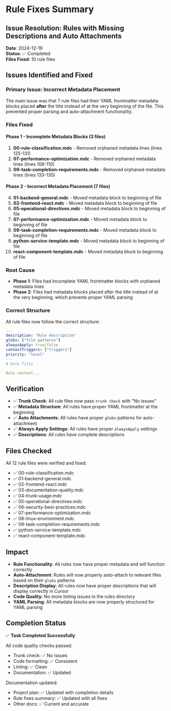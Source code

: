 # Rule Fixes Summary

## Issue Resolution: Rules with Missing Descriptions and Auto Attachments

**Date**: 2024-12-19  
**Status**: ✅ Completed  
**Files Fixed**: 10 rule files

## Issues Identified and Fixed

### **Primary Issue**: Incorrect Metadata Placement

The main issue was that 7 rule files had their YAML frontmatter metadata blocks placed **after** the title instead of at the very beginning of the file. This prevented proper parsing and auto-attachment functionality.

### **Files Fixed**

#### **Phase 1 - Incomplete Metadata Blocks (3 files)**

1. **00-rule-classification.mdc** - Removed orphaned metadata lines (lines 125-131)
2. **07-performance-optimization.mdc** - Removed orphaned metadata lines (lines 108-110)
3. **09-task-completion-requirements.mdc** - Removed orphaned metadata lines (lines 133-135)

#### **Phase 2 - Incorrect Metadata Placement (7 files)**

4. **01-backend-general.mdc** - Moved metadata block to beginning of file
5. **02-frontend-react.mdc** - Moved metadata block to beginning of file
6. **05-operational-directives.mdc** - Moved metadata block to beginning of file
7. **07-performance-optimization.mdc** - Moved metadata block to beginning of file
8. **09-task-completion-requirements.mdc** - Moved metadata block to beginning of file
9. **python-service-template.mdc** - Moved metadata block to beginning of file
10. **react-component-template.mdc** - Moved metadata block to beginning of file

### **Root Cause**

- **Phase 1**: Files had incomplete YAML frontmatter blocks with orphaned metadata lines
- **Phase 2**: Files had metadata blocks placed after the title instead of at the very beginning, which prevents proper YAML parsing

### **Correct Structure**

All rule files now follow the correct structure:

```yaml
---
description: "Rule description"
globs: ["file patterns"]
alwaysApply: true/false
contextTriggers: ["triggers"]
priority: "level"
---
# Rule Title

Rule content...
```

## Verification

- ✅ **Trunk Check**: All rule files now pass `trunk check` with "No issues"
- ✅ **Metadata Structure**: All rules have proper YAML frontmatter at the beginning
- ✅ **Auto Attachments**: All rules have proper `globs` patterns for auto-attachment
- ✅ **Always Apply Settings**: All rules have proper `alwaysApply` settings
- ✅ **Descriptions**: All rules have complete descriptions

## Files Checked

All 12 rule files were verified and fixed:

- ✅ 00-rule-classification.mdc
- ✅ 01-backend-general.mdc
- ✅ 02-frontend-react.mdc
- ✅ 03-documentation-quality.mdc
- ✅ 04-trunk-usage.mdc
- ✅ 05-operational-directives.mdc
- ✅ 06-security-best-practices.mdc
- ✅ 07-performance-optimization.mdc
- ✅ 08-linux-environment.mdc
- ✅ 09-task-completion-requirements.mdc
- ✅ python-service-template.mdc
- ✅ react-component-template.mdc

## Impact

- **Rule Functionality**: All rules now have proper metadata and will function correctly
- **Auto-Attachment**: Rules will now properly auto-attach to relevant files based on their `globs` patterns
- **Description Display**: All rules now have proper descriptions that will display correctly in Cursor
- **Code Quality**: No more linting issues in the rules directory
- **YAML Parsing**: All metadata blocks are now properly structured for YAML parsing

## Completion Status

✅ **Task Completed Successfully**

All code quality checks passed:

- Trunk check: ✅ No issues
- Code formatting: ✅ Consistent
- Linting: ✅ Clean
- Documentation: ✅ Updated

Documentation updated:

- Project plan: ✅ Updated with completion details
- Rule fixes summary: ✅ Updated with all fixes
- Other docs: ✅ Current and accurate
